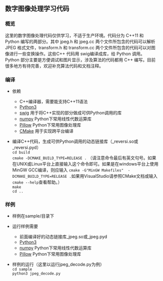 ## 数字图像处理学习代码

### 概览
这里的数字图像处理代码仅供学习，不适于生产环境。代码分为 C++11 和 Python 编写的两部分。其中 jpeg.h 和 jpeg.cc 两个文件所包含的代码可以解析 JPEG 格式文件，transform.h 和 transform.cc 两个文件所包含的代码可以对图像进行一些变换操作。这些C++ 代码用 swig编译成库，给 Python 调用。Python 部分主要是方便调试和图片显示，涉及算法的代码都用 C++ 编写。目前很多地方有待完善，欢迎补充算法代码和文档注释。

### 编译
- 依赖
	- C++编译器，需要能支持C++11语法
	- [Python3](https://www.python.org/)
	- [swig](http://swig.org/) 用于将C++实现的部分做成可供Python调用的库
	- [numpy](http://www.numpy.org/) Python下常用线性代数运算库
	- [Pillow](https://pypi.org/project/Pillow/) Python下常用图像处理库
	- [CMake](https://cmake.org/) 用于实现跨平台编译

- 编译C++代码，生成可供Python调用的动态链接库（_reversi.so或_reversi.pyd）  
	`cd build`  
	`cmake -DCMAKE_BUILD_TYPE=RELEASE
.` （请注意命令最后有英文句号。如果在UNIX或Linux平台上直接输入这个命令即可。如果是在windows平台上使用MinGW GCC编译，则应输入 `cmake -G"MinGW Makefiles"  -DCMAKE_BUILD_TYPE=RELEASE .`如果用VisualStudio请参照CMake文档或输入`cmake --help`查看帮助。）  
	`make`  
	`cd ..`  

### 样例
- 样例在sample/目录下
- 运行样例需要
	- 前面编译好的动态链接库_jpeg.so或_jpeg.pyd
	- [Python3](https://www.python.org/)
	- [numpy](http://www.numpy.org/) Python下常用线性代数运算库
	- [Pillow](https://pypi.org/project/Pillow/) Python下常用图像处理库

- 样例的运行（这里以运行jpeg_decode.py为例）  
	`cd sample`  
	`python3 jpeg_decode.py` 
